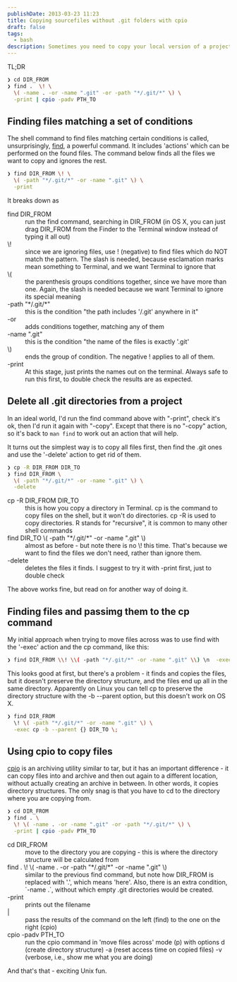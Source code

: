 ```yaml
---
publishDate: 2013-03-23 11:23
title: Copying sourcefiles without .git folders with cpio
draft: false
tags:
  - bash
description: Sometimes you need to copy your local version of a project under subversion to a new location, without all the .git stuff. Here's a couple of ways of doing it.
---
```


TL;DR

```bash
❯ cd DIR_FROM
❯ find .  \! \
  \( -name . -or -name ".git" -or -path "*/.git/*" \) \
  -print | cpio -padv PTH_TO
```

## Finding files matching a set of conditions

The shell command to find files matching certain conditions is called, unsurprisingly, [find](http://unixhelp.ed.ac.uk/CGI/man-cgi?find), a powerful command. It includes 'actions' which can be performed on the found files. The command below finds all the files we want to copy and ignores the rest.

```bash
❯ find DIR_FROM \! \
  \( -path "*/.git/*" -or -name ".git" \) \
  -print
```

It breaks down as

<dl class="code-breakdown">
<dt>find DIR_FROM</dt>
<dd>run the find command, searching in DIR_FROM (in OS X, you can just drag DIR_FROM from the Finder to the Terminal window instead of typing it all out)</dd>

<dt>\!</dt>
<dd>since we are ignoring files, use ! (negative) to find files which do NOT match the pattern. The slash is needed, because esclamation marks mean something to Terminal, and we want Terminal to ignore that</dd>

<dt>\( </dt>
<dd>the parenthesis groups conditions together, since we have more than one. Again, the slash is needed because we want Terminal to ignore its special meaning</dd>

<dt>-path "*/.git/*"</dt>
<dd>this is the condition "the path includes '/.git' anywhere in it"</dd>

<dt>-or</dt>
<dd>adds conditions together, matching any of them</dd>

<dt>-name ".git"</dt>
<dd>this is the condition "the name of the files is exactly '.git'</dd>

<dt>\)</dt>
<dd>ends the group of condition. The negative ! applies to all of them.</dd>

<dt>-print</dt>
<dd>At this stage, just prints the names out on the terminal. Always safe to run this first, to double check the results are as expected.</dd>
</dl>

## Delete all .git directories from a project

In an ideal world, I'd run the find command above with "-print", check it's ok, then I'd run it again with "-copy". Except that there is no "-copy" action, so it's back to `man find` to work out an action that will help.

It turns out the simplest way is to copy all files first, then find the .git ones and use the '-delete' action to get rid of them.

```bash
❯ cp -R DIR_FROM DIR_TO
❯ find DIR_FROM \
  \( -path "*/.git/*" -or -name ".git" \) \
  -delete
```

<dl class="code-breakdown">
<dt>cp -R DIR_FROM DIR_TO</dt>
<dd>this is how you copy a directory in Terminal. cp is the command to copy files on the shell, but it won't do directories. cp -R is used to copy directories. R stands for "recursive", it is common to many other shell commands</dd>

<dt class="long-line">find DIR_TO \( -path "*/.git/*" -or -name ".git" \)</dt>
<dd class="long-line">almost as before - but note there is no \! this time. That's because we want to find the files we don't need, rather than ignore them.</dd>

<dt>-delete</dt>
<dd>deletes the files it finds. I suggest to try it with -print first, just to double check</dd>
</dl>

The above works fine, but read on for another way of doing it.

## Finding files and passimg them to the cp command

My initial approach when trying to move files across was to use find with the '-exec' action and the cp command, like this:

```bash
❯ find DIR_FROM \\! \\( -path "*/.git/*" -or -name ".git" \\) \n  -exec cp {} DIR_TO \\;
```

This looks good at first, but there's a problem - it finds and copies the files, but it doesn't preserve the directory structure, and the files end up all in the same directory. Apparently on Linux you can tell cp to preserve the directory structure with the -b --parent option, but this doesn't work on OS X.

```bash
❯ find DIR_FROM
  \! \( -path "*/.git/*" -or -name ".git" \) \
  -exec cp -b --parent {} DIR_TO \;
```

## Using cpio to copy files

[cpio](http://en.wikipedia.org/wiki/Cpio) is an archiving utility similar to tar, but it has an important difference - it can copy files into and archive and then out again to a different location, without actually creating an archive in between. In other words, it copies directory structures. The only snag is that you have to cd to the directory where you are copying from.

```bash
❯ cd DIR_FROM
❯ find . \
  \! \( -name . -or -name ".git" -or -path "*/.git/*" \) \
  -print | cpio -padv PTH_TO
```

<dl class="code-breakdown">
<dt>cd DIR_FROM</dt>
<dd>move to the directory you are copying - this is where the directory structure will be calculated from</dd>

<dt class="long-line">find . \! \(  -name . -or -path "*/.git/*" -or -name ".git" \)</dt>
<dd class="long-line">similar to the previous find command, but note how DIR_FROM is replaced with '.', which means 'here'. Also, there is an extra condition, `-name .`, without which empty .git directories would be created.</dd>

<dt>-print </dt>
<dd>prints out the filename</dd>

<dt>|</dt>
<dd>pass the results of the command on the left (find) to the one on the right (cpio)</dd>

<dt>cpio -padv PTH_TO</dt>
<dd>run the cpio command in 'move files across' mode (p) with options d (create directory structure) -a (reset access time on copied files) -v (verbose, i.e., show me what you are doing)</dd>
</dl>

And that's that - exciting Unix fun.
